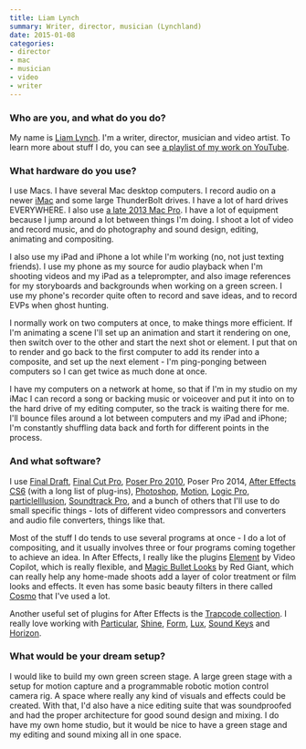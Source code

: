 ```yaml
---
title: Liam Lynch
summary: Writer, director, musician (Lynchland)
date: 2015-01-08
categories:
- director
- mac
- musician
- video
- writer
---
```


### Who are you, and what do you do?

My name is [Liam Lynch](http://www.lynchland.com/ "Liam's website."). I'm a writer, director, musician and video artist. To learn more about stuff I do, you can see [a playlist of my work on YouTube](https://www.youtube.com/playlist?list=PL56D4244586C3E273 "Some of Liam's videos, on YouTube.").

### What hardware do you use?

I use Macs. I have several Mac desktop computers. I record audio on a newer [iMac][] and some large ThunderBolt drives. I have a lot of hard drives EVERYWHERE. I also use [a late 2013 Mac Pro][mac-pro]. I have a lot of equipment because I jump around a lot between things I'm doing. I shoot a lot of video and record music, and do photography and sound design, editing, animating and compositing.

I also use my iPad and iPhone a lot while I'm working (no, not just texting friends). I use my phone as my source for audio playback when I'm shooting videos and my iPad as a teleprompter, and also image references for my storyboards and backgrounds when working on a green screen. I use my phone's recorder quite often to record and save ideas, and to record EVPs when ghost hunting.

I normally work on two computers at once, to make things more efficient. If I'm animating a scene I'll set up an animation and start it rendering on one, then switch over to the other and start the next shot or element. I put that on to render and go back to the first computer to add its render into a composite, and set up the next element - I'm ping-ponging between computers so I can get twice as much done at once.

I have my computers on a network at home, so that if I'm in my studio on my iMac I can record a song or backing music or voiceover and put it into on to the hard drive of my editing computer, so the track is waiting there for me. I'll bounce files around a lot between computers and my iPad and iPhone; I'm constantly shuffling data back and forth for different points in the process.

### And what software?

I use [Final Draft][final-draft], [Final Cut Pro][final-cut-pro], [Poser Pro 2010][poser-pro], Poser Pro 2014, [After Effects CS6][after-effects] (with a long list of plug-ins), [Photoshop][], [Motion][], [Logic Pro][logic-pro], [particleIllusion][], [Soundtrack Pro][soundtrack-pro], and a bunch of others that I'll use to do small specific things - lots of different video compressors and converters and audio file converters, things like that.

Most of the stuff I do tends to use several programs at once - I do a lot of compositing, and it usually involves three or four programs coming together to achieve an idea. In After Effects, I really like the plugins [Element][element.2] by Video Copilot, which is really flexible, and [Magic Bullet Looks][magic-bullet-looks] by Red Giant, which can really help any home-made shoots add a layer of color treatment or film looks and effects. It even has some basic beauty filters in there called [Cosmo][] that I've used a lot.

Another useful set of plugins for After Effects is the [Trapcode collection][trapcode]. I really love working with [Particular][trapcode-particular], [Shine][trapcode-shine], [Form][trapcode-form], [Lux][trapcode-lux], [Sound Keys][trapcode-sound-keys] and [Horizon][trapcode-horizon].

### What would be your dream setup?

I would like to build my own green screen stage. A large green stage with a setup for motion capture and a programmable robotic motion control camera rig. A space where really any kind of visuals and effects could be created. With that, I'd also have a nice editing suite that was soundproofed and had the proper architecture for good sound design and mixing. I do have my own home studio, but it would be nice to have a green stage and my editing and sound mixing all in one space.

[after-effects]: https://www.adobe.com/products/aftereffects.html "Motion graphics and video editing software."
[cosmo]: https://www.redgiant.com/products/magic-bullet-cosmo/ "A skin tone and blemish plugin for After Effects."
[element.2]: https://www.videocopilot.net/products/element2/ "A 3D rendering engine for After Effects."
[final-cut-pro]: https://en.wikipedia.org/wiki/Final_Cut_Pro "A nonlinear video editor."
[final-draft]: http://store.finaldraft.com/final-draft-10.html "Popular screenwriting software."
[imac]: https://www.apple.com/imac/ "An all-in-one computer."
[logic-pro]: https://www.apple.com/logic-pro/ "A professional audio application for the Mac."
[mac-pro]: https://www.apple.com/mac-pro/ "The Intel-based Mac tower computer."
[magic-bullet-looks]: https://www.redgiant.com/products/magic-bullet-looks/ "A colour and light plugin for After Effects."
[motion]: https://www.apple.com/final-cut-pro/motion/ "A 3D motion graphics suite."
[particleillusion]: https://en.wikipedia.org/wiki/ParticleIllusion "Particle-based visual effects rendering software."
[photoshop]: https://www.adobe.com/products/photoshop.html "A bitmap image editor."
[poser-pro]: https://my.smithmicro.com/poser-pro-11.html "3D character rendering software."
[soundtrack-pro]: https://en.wikipedia.org/wiki/Soundtrack_Pro "A Mac audio editor tailored for movies."
[trapcode-form]: https://www.redgiant.com/products/trapcode-form/ "A plugin for After Effects."
[trapcode-horizon]: https://www.redgiant.com/products/trapcode-horizon/ "A sky generating plugin for After Effects."
[trapcode-lux]: https://www.redgiant.com/products/trapcode-lux/ "A lighting plugin for After Effects."
[trapcode-particular]: https://www.redgiant.com/products/trapcode-particular/ "A particle generation plugin for After Effects."
[trapcode-shine]: https://www.redgiant.com/products/trapcode-shine/ "A light ray plugin for After Effects."
[trapcode-sound-keys]: https://www.redgiant.com/products/trapcode-sound-keys/ "An audio synchronising plugin for After Effects."
[trapcode]: https://www.redgiant.com/products/trapcode-suite/ "A suite of plugins for After Effects."
